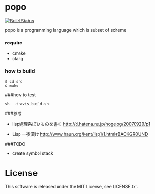 # popo
[![Build Status](https://travis-ci.org/masaponto/popo.svg?branch=travis_ci)](https://travis-ci.org/masaponto/popo)

popo is a programming language which is subset of scheme

### require
- cmake
- clang

### how to build
```
$ cd src
$ make
```

###how to test

```
sh  .travis_build.sh
```

###参考

- lisp処理系ぽいものを書く
http://d.hatena.ne.jp/hogelog/20070929/p1

- Lisp 一夜漬け
http://www.haun.org/kent/lisp1/1.html#BACKGROUND

###TODO
- create symbol stack

License
==
This software is released under the MIT License, see LICENSE.txt.
